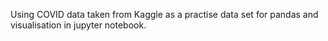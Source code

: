 Using COVID data taken from Kaggle as a practise data set for pandas and visualisation in jupyter notebook.
